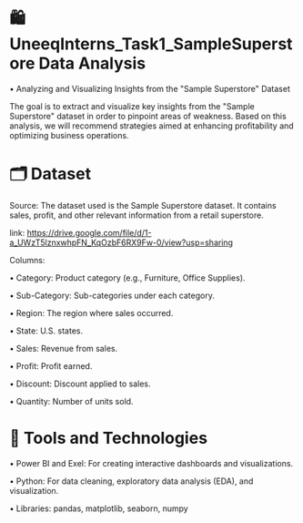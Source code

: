 # 🛍️UneeqInterns_Task1_SampleSuperstore Data Analysis
• Analyzing and Visualizing Insights from the "Sample Superstore" Dataset

The goal is to extract and visualize key insights from the "Sample Superstore" dataset in order to pinpoint areas of weakness. Based on this analysis, we will recommend strategies aimed at enhancing profitability and optimizing business operations.

# 🗂️ Dataset
Source: The dataset used is the Sample Superstore dataset. It contains sales, profit, and other relevant information from a retail superstore.

link: https://drive.google.com/file/d/1-a_UWzT5lznxwhpFN_KqOzbF6RX9Fw-0/view?usp=sharing

Columns:

• Category: Product category (e.g., Furniture, Office Supplies).

• Sub-Category: Sub-categories under each category.

• Region: The region where sales occurred.

• State: U.S. states.

• Sales: Revenue from sales.

• Profit: Profit earned.

• Discount: Discount applied to sales.

• Quantity: Number of units sold.

# 🧰 Tools and Technologies
• Power BI and Exel: For creating interactive dashboards and visualizations.

• Python: For data cleaning, exploratory data analysis (EDA), and visualization.

• Libraries: pandas, matplotlib, seaborn, numpy
